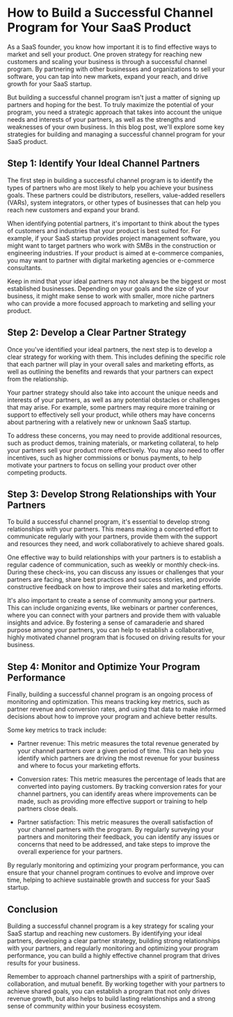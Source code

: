 # How to Build a Successful Channel Program for Your SaaS Product

As a SaaS founder, you know how important it is to find effective ways to market and sell your product. One proven strategy for reaching new customers and scaling your business is through a successful channel program. By partnering with other businesses and organizations to sell your software, you can tap into new markets, expand your reach, and drive growth for your SaaS startup.

But building a successful channel program isn't just a matter of signing up partners and hoping for the best. To truly maximize the potential of your program, you need a strategic approach that takes into account the unique needs and interests of your partners, as well as the strengths and weaknesses of your own business. In this blog post, we'll explore some key strategies for building and managing a successful channel program for your SaaS product.

## Step 1: Identify Your Ideal Channel Partners

The first step in building a successful channel program is to identify the types of partners who are most likely to help you achieve your business goals. These partners could be distributors, resellers, value-added resellers (VARs), system integrators, or other types of businesses that can help you reach new customers and expand your brand.

When identifying potential partners, it's important to think about the types of customers and industries that your product is best suited for. For example, if your SaaS startup provides project management software, you might want to target partners who work with SMBs in the construction or engineering industries. If your product is aimed at e-commerce companies, you may want to partner with digital marketing agencies or e-commerce consultants.

Keep in mind that your ideal partners may not always be the biggest or most established businesses. Depending on your goals and the size of your business, it might make sense to work with smaller, more niche partners who can provide a more focused approach to marketing and selling your product.

## Step 2: Develop a Clear Partner Strategy

Once you've identified your ideal partners, the next step is to develop a clear strategy for working with them. This includes defining the specific role that each partner will play in your overall sales and marketing efforts, as well as outlining the benefits and rewards that your partners can expect from the relationship.

Your partner strategy should also take into account the unique needs and interests of your partners, as well as any potential obstacles or challenges that may arise. For example, some partners may require more training or support to effectively sell your product, while others may have concerns about partnering with a relatively new or unknown SaaS startup.

To address these concerns, you may need to provide additional resources, such as product demos, training materials, or marketing collateral, to help your partners sell your product more effectively. You may also need to offer incentives, such as higher commissions or bonus payments, to help motivate your partners to focus on selling your product over other competing products.

## Step 3: Develop Strong Relationships with Your Partners

To build a successful channel program, it's essential to develop strong relationships with your partners. This means making a concerted effort to communicate regularly with your partners, provide them with the support and resources they need, and work collaboratively to achieve shared goals.

One effective way to build relationships with your partners is to establish a regular cadence of communication, such as weekly or monthly check-ins. During these check-ins, you can discuss any issues or challenges that your partners are facing, share best practices and success stories, and provide constructive feedback on how to improve their sales and marketing efforts.

It's also important to create a sense of community among your partners. This can include organizing events, like webinars or partner conferences, where you can connect with your partners and provide them with valuable insights and advice. By fostering a sense of camaraderie and shared purpose among your partners, you can help to establish a collaborative, highly motivated channel program that is focused on driving results for your business.

## Step 4: Monitor and Optimize Your Program Performance

Finally, building a successful channel program is an ongoing process of monitoring and optimization. This means tracking key metrics, such as partner revenue and conversion rates, and using that data to make informed decisions about how to improve your program and achieve better results.

Some key metrics to track include:

- Partner revenue: This metric measures the total revenue generated by your channel partners over a given period of time. This can help you identify which partners are driving the most revenue for your business and where to focus your marketing efforts.

- Conversion rates: This metric measures the percentage of leads that are converted into paying customers. By tracking conversion rates for your channel partners, you can identify areas where improvements can be made, such as providing more effective support or training to help partners close deals.

- Partner satisfaction: This metric measures the overall satisfaction of your channel partners with the program. By regularly surveying your partners and monitoring their feedback, you can identify any issues or concerns that need to be addressed, and take steps to improve the overall experience for your partners.

By regularly monitoring and optimizing your program performance, you can ensure that your channel program continues to evolve and improve over time, helping to achieve sustainable growth and success for your SaaS startup.

## Conclusion

Building a successful channel program is a key strategy for scaling your SaaS startup and reaching new customers. By identifying your ideal partners, developing a clear partner strategy, building strong relationships with your partners, and regularly monitoring and optimizing your program performance, you can build a highly effective channel program that drives results for your business.

Remember to approach channel partnerships with a spirit of partnership, collaboration, and mutual benefit. By working together with your partners to achieve shared goals, you can establish a program that not only drives revenue growth, but also helps to build lasting relationships and a strong sense of community within your business ecosystem.